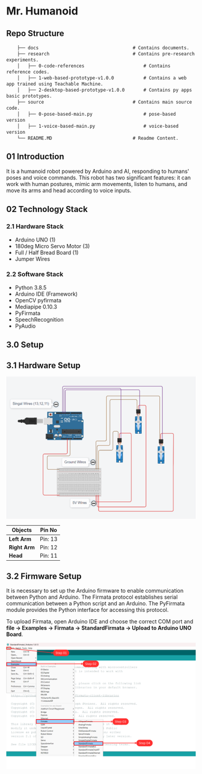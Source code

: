# Mr. Humanoid

## Repo Structure

```
    ├── docs                                   # Contains documents.
    ├── research                               # Contains pre-research experiments.
    │   ├── 0-code-references                      # Contains reference codes.
    │   ├── 1-web-based-prototype-v1.0.0           # Contains a web app trained using Teachable Machine.
    │   ├── 2-desktop-based-prototype-v1.0.0       # Contains py apps basic prototypes.
    ├── source                                 # Contains main source code.
    │   ├── 0-pose-based-main.py                   # pose-based version
    │   ├── 1-voice-based-main.py                  # voice-based version
    └── README.MD                              # Readme Content.

```

## 01 Introduction

It is a humanoid robot powered by Arduino and AI, responding to humans' poses and voice commands. This robot has two significant features: it can work with human postures, mimic arm movements, listen to humans, and move its arms and head according to voice inputs.

## 02 Technology Stack

### 2.1 Hardware Stack

- Arduino UNO (1)
- 180deg Micro Servo Motor (3)
- Full / Half Bread Board (1)
- Jumper Wires

### 2.2 Software Stack

- Python 3.8.5
- Arduino IDE (Framework)
- OpenCV pyfirmata
- Mediapipe 0.10.3
- PyFirmata
- SpeechRecognition
- PyAudio

## 3.0 Setup

## 3.1 Hardware Setup

![Circuit Diagram](docs/media/0-circuit-diagram.png)

| Objects       | Pin No  |
| ------------- | ------- |
| **Left Arm**  | Pin: 13 |
| **Right Arm** | Pin: 12 |
| **Head**      | Pin: 11 |

## 3.2 Firmware Setup

It is necessary to set up the Arduino firmware to enable communication between Python and Arduino. The Firmata protocol establishes serial communication between a Python script and an Arduino. The PyFirmata module provides the Python interface for accessing this protocol.

To upload Firmata, open Arduino IDE and choose the correct COM port and **file -> Examples -> Firmata -> StandardFirmata -> Upload to Arduino UNO Board**.

![Firmware Setup](docs/media/1-firmware-setup.png)

